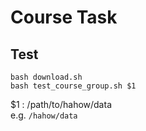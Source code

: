 # Course Task

## Test 
```
bash download.sh
bash test_course_group.sh $1
```
$1 : /path/to/hahow/data    
e.g. ```/hahow/data```

